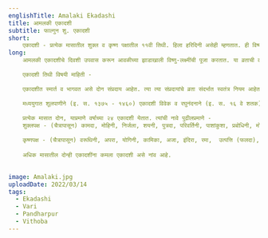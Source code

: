 ```yaml
---
englishTitle: Amalaki Ekadashi
title: आमलकी एकादशी
subtitle: फाल्गुन शु. एकादशी
short:
    एकादशी - प्रत्येक मासातील शुक्ल व कृष्ण पक्षातील ११वी तिथी. हिला हरिदिनी असेही म्हणतात. ही विष्णूची तिथी मानलेली आहे. या दिवशी उपवास करून दुसन्या दिवशी त्याची पारणा करतात. फाल्गुन शुक्ल एकादशीलाच ‘आमलकी एकादशी’ म्हणतात. या दिवशी पुष्य नक्षत्र असेल तर ते अधिक श्रेष्ठ समजले जाते. आमलक म्हणजे आवळा. आवळ्याला शास्त्रामध्ये श्रेष्ठ स्थान आहे. असे मानले जाते कि भगवान विष्णूंनी जेव्हा या सृष्टीची रचना करण्यासाठी ब्रह्मदेवाला जन्म दिला त्याच वेळी आवळ्याच्या वृक्षाला पण जन्म दिला. आवळ्याच्या वृक्षाच्या प्रत्येक भागात ईश्वराचा अंश आहे असे मानले जाते. या एकादशीच्या व्रताने सर्व व्याधींचा नाश होतो असे मानले जाते.
long:
    आमलकी एकादशीचे दिवशी उपवास करून आवळीच्या झाडाखाली विष्णु-लक्ष्मींची पूजा करतात. या व्रताची कथा अशी – एके दिवशी देव आवळीच्या झाडाखाली गेले असता विष्णूने आकाशवाणीद्वारे त्यांना आवळीचे महात्म्य ऐकविले. ते ऐकून देवांनी फाल्गुन शुक्ल एकादशीच्या दिवशी आमलकी व्रत केले व ते महत्पदाला पोचले. म्हणून या दिवशी आवळीच्या झाडापाशी बसून ईशपूजा करावी. रात्री जागर करून दुस-या दिवशी पारणे करावे. या व्रताने आरोग्यप्राप्ती होते.

    एकादशी तिथी विषयी माहिती -

    एकादशीत स्मार्त व भागवत असे दोन संप्रदाय आहेत. त्या त्या संप्रदायांचे व्रता संदर्भात स्वतंत्र नियम आहेत त्या नियमांनुसार काही वेळेस एकादशी व्रत दोन वेगवेगळ्या दिवशी केले जाते अशा वेळी पंचांगात पहिल्या दिवशी स्मार्त व दुसऱ्या दिवशी भागवत असे लिहिलेले असते. स्मार्त ही पूर्व दिवशी येते व भागवत दुसऱ्या दिवशी येते. भागवत एकादशी नेहमी द्वादशीविद्ध (द्वादशीयुक्त) असते. वैष्णव लोक भागवत एकादशी करतात.

    मध्ययुगात शूलपाणीने (इ. स. १३७५ - १४६०) एकादशी विवेक व रघुनंदनाने (इ. स. १६ वे शतक) एकादशीतत्त्व हे ग्रंथ केवळ एकादशीवर लिहिलेले आहेत. या व्यतिरिक्त व्रतराज व कालतत्त्वविवेचन या ग्रंथांत शेकडो पाने एकादशीच्या विवेचनाची आहेत.

    प्रत्येक मासात दोन, याप्रमाणे वर्षाच्या २४ एकादशी येतात. त्यांची नावे पुढीलप्रमाणे -
    शुक्लपक्ष - (चैत्रापासून) कामदा, मोहिनी, निर्जला, शयनी, पुत्रदा, परिवर्तिनी, पाशांकुशा, प्रबोधिनी, मोक्षदा, पुत्रदा (प्रजावर्धिनी), जया (जयदा) व आमलकी.
    
    कृष्णपक्ष - (चैत्रापासून) वरूथिनी, अपरा, योगिनी, कामिका, अजा, इंदिरा, रमा,  उत्पत्ति (फलदा), सफला, षट्तिला व विजया, पापमोचनी
    
    अधिक मासातील दोन्ही एकादशींना कमला एकादशी असे नांव आहे.
    

image: Amalaki.jpg
uploadDate: 2022/03/14
tags:
  - Ekadashi
  - Vari
  - Pandharpur
  - Vithoba
---
```

